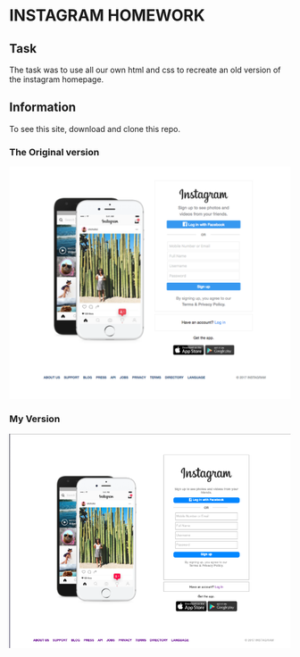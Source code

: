 # INSTAGRAM HOMEWORK

## Task

The task was to use all our own html and css to recreate an old version of the instagram homepage.

## Information

 To see this site, download and clone this repo.

### The Original version

![The original image of the site](images/Instagram.png)

### My Version

![Ny version of the site](images/My-Instagram.png)
